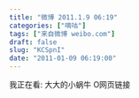 ```yaml
---
title: "微博 2011.1.9 06:19"
categories: ["嘀咕"]
tags: ["来自微博 weibo.com"]
draft: false
slug: "KCSpnI"
date: "2011-01-09 06:19:00"
---
```


<p>我正在看: 大大的小蜗牛 O网页链接 　 ​​​​</p>

